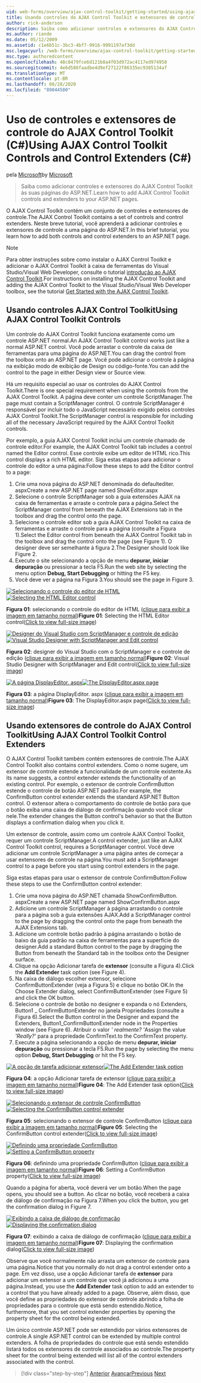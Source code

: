 ```yaml
---
uid: web-forms/overview/ajax-control-toolkit/getting-started/using-ajax-control-toolkit-controls-and-control-extenders-cs
title: Usando controles do AJAX Control Toolkit e extensores de controle (C#) | Microsoft Docs
author: rick-anderson
description: Saiba como adicionar controles e extensores do AJAX Control Toolkit às suas páginas do ASP.NET.
ms.author: riande
ms.date: 05/12/2009
ms.assetid: c1e6b51c-3bc3-4bf7-9916-9991197af3dd
msc.legacyurl: /web-forms/overview/ajax-control-toolkit/getting-started/using-ajax-control-toolkit-controls-and-control-extenders-cs
msc.type: authoredcontent
ms.openlocfilehash: 48c8479fce6d121b8a4f03d972ac4117ed974958
ms.sourcegitcommit: 4e6d586faadbe4d9ef27122f86335ec9385134af
ms.translationtype: MT
ms.contentlocale: pt-BR
ms.lasthandoff: 08/28/2020
ms.locfileid: "89044500"
---
```

# <a name="using-ajax-control-toolkit-controls-and-control-extenders-c"></a><span data-ttu-id="62f78-103">Uso de controles e extensores de controle do AJAX Control Toolkit (C#)</span><span class="sxs-lookup"><span data-stu-id="62f78-103">Using AJAX Control Toolkit Controls and Control Extenders (C#)</span></span>

<span data-ttu-id="62f78-104">pela [Microsoft](https://github.com/microsoft)</span><span class="sxs-lookup"><span data-stu-id="62f78-104">by [Microsoft](https://github.com/microsoft)</span></span>

> <span data-ttu-id="62f78-105">Saiba como adicionar controles e extensores do AJAX Control Toolkit às suas páginas do ASP.NET.</span><span class="sxs-lookup"><span data-stu-id="62f78-105">Learn how to add AJAX Control Toolkit controls and extenders to your ASP.NET pages.</span></span>

<span data-ttu-id="62f78-106">O AJAX Control Toolkit contém um conjunto de controles e extensores de controle.</span><span class="sxs-lookup"><span data-stu-id="62f78-106">The AJAX Control Toolkit contains a set of controls and control extenders.</span></span> <span data-ttu-id="62f78-107">Neste breve tutorial, você aprenderá a adicionar controles e extensores de controle a uma página do ASP.NET.</span><span class="sxs-lookup"><span data-stu-id="62f78-107">In this brief tutorial, you learn how to add both controls and control extenders to an ASP.NET page.</span></span>

> [!NOTE] 
> 
> <span data-ttu-id="62f78-108">Para obter instruções sobre como instalar o AJAX Control Toolkit e adicionar o AJAX Control Toolkit à caixa de ferramentas do Visual Studio/Visual Web Developer, consulte o tutorial [introdução ao AJAX Control Toolkit](get-started-with-the-ajax-control-toolkit-cs.md).</span><span class="sxs-lookup"><span data-stu-id="62f78-108">For instructions on installing the AJAX Control Toolkit and adding the AJAX Control Toolkit to the Visual Studio/Visual Web Developer toolbox, see the tutorial [Get Started with the AJAX Control Toolkit](get-started-with-the-ajax-control-toolkit-cs.md).</span></span>

## <a name="using-ajax-control-toolkit-controls"></a><span data-ttu-id="62f78-109">Usando controles AJAX Control Toolkit</span><span class="sxs-lookup"><span data-stu-id="62f78-109">Using AJAX Control Toolkit Controls</span></span>

<span data-ttu-id="62f78-110">Um controle do AJAX Control Toolkit funciona exatamente como um controle ASP.NET normal.</span><span class="sxs-lookup"><span data-stu-id="62f78-110">An AJAX Control Toolkit control works just like a normal ASP.NET control.</span></span> <span data-ttu-id="62f78-111">Você pode arrastar o controle da caixa de ferramentas para uma página do ASP.NET.</span><span class="sxs-lookup"><span data-stu-id="62f78-111">You can drag the control from the toolbox onto an ASP.NET page.</span></span> <span data-ttu-id="62f78-112">Você pode adicionar o controle à página na exibição modo de exibição de Design ou código-fonte.</span><span class="sxs-lookup"><span data-stu-id="62f78-112">You can add the control to the page in either Design view or Source view.</span></span>

<span data-ttu-id="62f78-113">Há um requisito especial ao usar os controles do AJAX Control Toolkit.</span><span class="sxs-lookup"><span data-stu-id="62f78-113">There is one special requirement when using the controls from the AJAX Control Toolkit.</span></span> <span data-ttu-id="62f78-114">A página deve conter um controle ScriptManager.</span><span class="sxs-lookup"><span data-stu-id="62f78-114">The page must contain a ScriptManager control.</span></span> <span data-ttu-id="62f78-115">O controle ScriptManager é responsável por incluir todo o JavaScript necessário exigido pelos controles AJAX Control Toolkit.</span><span class="sxs-lookup"><span data-stu-id="62f78-115">The ScriptManager control is responsible for including all of the necessary JavaScript required by the AJAX Control Toolkit controls.</span></span>

<span data-ttu-id="62f78-116">Por exemplo, a guia AJAX Control Toolkit inclui um controle chamado de controle editor.</span><span class="sxs-lookup"><span data-stu-id="62f78-116">For example, the AJAX Control Toolkit tab includes a control named the Editor control.</span></span> <span data-ttu-id="62f78-117">Esse controle exibe um editor de HTML rico.</span><span class="sxs-lookup"><span data-stu-id="62f78-117">This control displays a rich HTML editor.</span></span> <span data-ttu-id="62f78-118">Siga estas etapas para adicionar o controle do editor a uma página:</span><span class="sxs-lookup"><span data-stu-id="62f78-118">Follow these steps to add the Editor control to a page:</span></span>

1. <span data-ttu-id="62f78-119">Crie uma nova página do ASP.NET denominada do defaultediter. aspx</span><span class="sxs-lookup"><span data-stu-id="62f78-119">Create a new ASP.NET page named ShowEditor.aspx</span></span>
2. <span data-ttu-id="62f78-120">Selecione o controle ScriptManager sob a guia extensões AJAX na caixa de ferramentas e arraste o controle para a página.</span><span class="sxs-lookup"><span data-stu-id="62f78-120">Select the ScriptManager control from beneath the AJAX Extensions tab in the toolbox and drag the control onto the page.</span></span>
3. <span data-ttu-id="62f78-121">Selecione o controle editor sob a guia AJAX Control Toolkit na caixa de ferramentas e arraste o controle para a página (consulte a Figura 1).</span><span class="sxs-lookup"><span data-stu-id="62f78-121">Select the Editor control from beneath the AJAX Control Toolkit tab in the toolbox and drag the control onto the page (see Figure 1).</span></span> <span data-ttu-id="62f78-122">O designer deve ser semelhante à figura 2.</span><span class="sxs-lookup"><span data-stu-id="62f78-122">The Designer should look like Figure 2.</span></span>
4. <span data-ttu-id="62f78-123">Execute o site selecionando a opção de menu **depurar, iniciar depuração** ou pressionar a tecla F5.</span><span class="sxs-lookup"><span data-stu-id="62f78-123">Run the web site by selecting the menu option **Debug, Start Debugging** or hitting the F5 key.</span></span>
5. <span data-ttu-id="62f78-124">Você deve ver a página na Figura 3.</span><span class="sxs-lookup"><span data-stu-id="62f78-124">You should see the page in Figure 3.</span></span>

<span data-ttu-id="62f78-125">[![Selecionando o controle do editor de HTML](using-ajax-control-toolkit-controls-and-control-extenders-cs/_static/image1.jpg)](using-ajax-control-toolkit-controls-and-control-extenders-cs/_static/image1.png)</span><span class="sxs-lookup"><span data-stu-id="62f78-125">[![Selecting the HTML Editor control](using-ajax-control-toolkit-controls-and-control-extenders-cs/_static/image1.jpg)](using-ajax-control-toolkit-controls-and-control-extenders-cs/_static/image1.png)</span></span>

<span data-ttu-id="62f78-126">**Figura 01**: selecionando o controle do editor de HTML ([clique para exibir a imagem em tamanho normal](using-ajax-control-toolkit-controls-and-control-extenders-cs/_static/image2.png))</span><span class="sxs-lookup"><span data-stu-id="62f78-126">**Figure 01**: Selecting the HTML Editor control([Click to view full-size image](using-ajax-control-toolkit-controls-and-control-extenders-cs/_static/image2.png))</span></span>

<span data-ttu-id="62f78-127">[![Designer do Visual Studio com ScriptManager e controle de edição](using-ajax-control-toolkit-controls-and-control-extenders-cs/_static/image2.jpg)](using-ajax-control-toolkit-controls-and-control-extenders-cs/_static/image3.png)</span><span class="sxs-lookup"><span data-stu-id="62f78-127">[![Visual Studio Designer with ScriptManager and Edit control](using-ajax-control-toolkit-controls-and-control-extenders-cs/_static/image2.jpg)](using-ajax-control-toolkit-controls-and-control-extenders-cs/_static/image3.png)</span></span>

<span data-ttu-id="62f78-128">**Figura 02**: designer do Visual Studio com o ScriptManager e o controle de edição ([clique para exibir a imagem em tamanho normal](using-ajax-control-toolkit-controls-and-control-extenders-cs/_static/image4.png))</span><span class="sxs-lookup"><span data-stu-id="62f78-128">**Figure 02**: Visual Studio Designer with ScriptManager and Edit control([Click to view full-size image](using-ajax-control-toolkit-controls-and-control-extenders-cs/_static/image4.png))</span></span>

<span data-ttu-id="62f78-129">[![A página DisplayEditor. aspx](using-ajax-control-toolkit-controls-and-control-extenders-cs/_static/image3.jpg)](using-ajax-control-toolkit-controls-and-control-extenders-cs/_static/image5.png)</span><span class="sxs-lookup"><span data-stu-id="62f78-129">[![The DisplayEditor.aspx page](using-ajax-control-toolkit-controls-and-control-extenders-cs/_static/image3.jpg)](using-ajax-control-toolkit-controls-and-control-extenders-cs/_static/image5.png)</span></span>

<span data-ttu-id="62f78-130">**Figura 03**: a página DisplayEditor. aspx ([clique para exibir a imagem em tamanho normal](using-ajax-control-toolkit-controls-and-control-extenders-cs/_static/image6.png))</span><span class="sxs-lookup"><span data-stu-id="62f78-130">**Figure 03**: The DisplayEditor.aspx page([Click to view full-size image](using-ajax-control-toolkit-controls-and-control-extenders-cs/_static/image6.png))</span></span>

## <a name="using-ajax-control-toolkit-control-extenders"></a><span data-ttu-id="62f78-131">Usando extensores de controle do AJAX Control Toolkit</span><span class="sxs-lookup"><span data-stu-id="62f78-131">Using AJAX Control Toolkit Control Extenders</span></span>

<span data-ttu-id="62f78-132">O AJAX Control Toolkit também contém extensores de controle.</span><span class="sxs-lookup"><span data-stu-id="62f78-132">The AJAX Control Toolkit also contains control extenders.</span></span> <span data-ttu-id="62f78-133">Como o nome sugere, um extensor de controle estende a funcionalidade de um controle existente.</span><span class="sxs-lookup"><span data-stu-id="62f78-133">As its name suggests, a control extender extends the functionality of an existing control.</span></span> <span data-ttu-id="62f78-134">Por exemplo, o extensor de controle ConfirmButton estende o controle de botão ASP.NET padrão.</span><span class="sxs-lookup"><span data-stu-id="62f78-134">For example, the ConfirmButton control extender extends the standard ASP.NET Button control.</span></span> <span data-ttu-id="62f78-135">O extensor altera o comportamento do controle de botão para que o botão exiba uma caixa de diálogo de confirmação quando você clicar nele.</span><span class="sxs-lookup"><span data-stu-id="62f78-135">The extender changes the Button control's behavior so that the Button displays a confirmation dialog when you click it.</span></span>

<span data-ttu-id="62f78-136">Um extensor de controle, assim como um controle AJAX Control Toolkit, requer um controle ScriptManager.</span><span class="sxs-lookup"><span data-stu-id="62f78-136">A control extender, just like an AJAX Control Toolkit control, requires a ScriptManager control.</span></span> <span data-ttu-id="62f78-137">Você deve adicionar um controle ScriptManager a uma página antes de começar a usar extensores de controle na página.</span><span class="sxs-lookup"><span data-stu-id="62f78-137">You must add a ScriptManager control to a page before you start using control extenders in the page.</span></span>

<span data-ttu-id="62f78-138">Siga estas etapas para usar o extensor de controle ConfirmButton:</span><span class="sxs-lookup"><span data-stu-id="62f78-138">Follow these steps to use the ConfirmButton control extender:</span></span>

1. <span data-ttu-id="62f78-139">Crie uma nova página do ASP.NET chamada ShowConfirmButton. aspx</span><span class="sxs-lookup"><span data-stu-id="62f78-139">Create a new ASP.NET page named ShowConfirmButton.aspx</span></span>
2. <span data-ttu-id="62f78-140">Adicione um controle ScriptManager à página arrastando o controle para a página sob a guia extensões AJAX.</span><span class="sxs-lookup"><span data-stu-id="62f78-140">Add a ScriptManager control to the page by dragging the control onto the page from beneath the AJAX Extensions tab.</span></span>
3. <span data-ttu-id="62f78-141">Adicione um controle botão padrão à página arrastando o botão de baixo da guia padrão na caixa de ferramentas para a superfície do designer.</span><span class="sxs-lookup"><span data-stu-id="62f78-141">Add a standard Button control to the page by dragging the Button from beneath the Standard tab in the toolbox onto the Designer surface.</span></span>
4. <span data-ttu-id="62f78-142">Clique na opção Adicionar tarefa de **extensor** (consulte a Figura 4).</span><span class="sxs-lookup"><span data-stu-id="62f78-142">Click the **Add Extender** task option (see Figure 4).</span></span>
5. <span data-ttu-id="62f78-143">Na caixa de diálogo escolher extensor, selecione ConfirmButtonExtender (veja a Figura 5) e clique no botão OK.</span><span class="sxs-lookup"><span data-stu-id="62f78-143">In the Choose Extender dialog, select ConfirmButtonExtender (see Figure 5) and click the OK button.</span></span>
6. <span data-ttu-id="62f78-144">Selecione o controle de botão no designer e expanda o nó Extenders, Button1 \_ ConfirmButtonExtender no janela Propriedades (consulte a Figura 6).</span><span class="sxs-lookup"><span data-stu-id="62f78-144">Select the Button control in the Designer and expand the Extenders, Button1\_ConfirmButtonExtender node in the Properties window (see Figure 6).</span></span> <span data-ttu-id="62f78-145">Atribuir o valor *' realmente? '*</span><span class="sxs-lookup"><span data-stu-id="62f78-145">Assign the value *'Really?'*</span></span> <span data-ttu-id="62f78-146">para a propriedade ConfirmText.</span><span class="sxs-lookup"><span data-stu-id="62f78-146">to the ConfirmText property.</span></span>
7. <span data-ttu-id="62f78-147">Execute a página selecionando a opção de menu **depurar, iniciar depuração** ou pressionar a tecla F5.</span><span class="sxs-lookup"><span data-stu-id="62f78-147">Run the page by selecting the menu option **Debug, Start Debugging** or hit the F5 key.</span></span>

<span data-ttu-id="62f78-148">[![A opção de tarefa adicionar extensor](using-ajax-control-toolkit-controls-and-control-extenders-cs/_static/image4.jpg)](using-ajax-control-toolkit-controls-and-control-extenders-cs/_static/image7.png)</span><span class="sxs-lookup"><span data-stu-id="62f78-148">[![The Add Extender task option](using-ajax-control-toolkit-controls-and-control-extenders-cs/_static/image4.jpg)](using-ajax-control-toolkit-controls-and-control-extenders-cs/_static/image7.png)</span></span>

<span data-ttu-id="62f78-149">**Figura 04**: a opção Adicionar tarefa de extensor ([clique para exibir a imagem em tamanho normal](using-ajax-control-toolkit-controls-and-control-extenders-cs/_static/image8.png))</span><span class="sxs-lookup"><span data-stu-id="62f78-149">**Figure 04**: The Add Extender task option([Click to view full-size image](using-ajax-control-toolkit-controls-and-control-extenders-cs/_static/image8.png))</span></span>

<span data-ttu-id="62f78-150">[![Selecionando o extensor de controle ConfirmButton](using-ajax-control-toolkit-controls-and-control-extenders-cs/_static/image5.jpg)](using-ajax-control-toolkit-controls-and-control-extenders-cs/_static/image9.png)</span><span class="sxs-lookup"><span data-stu-id="62f78-150">[![Selecting the ConfirmButton control extender](using-ajax-control-toolkit-controls-and-control-extenders-cs/_static/image5.jpg)](using-ajax-control-toolkit-controls-and-control-extenders-cs/_static/image9.png)</span></span>

<span data-ttu-id="62f78-151">**Figura 05**: selecionando o extensor de controle ConfirmButton ([clique para exibir a imagem em tamanho normal](using-ajax-control-toolkit-controls-and-control-extenders-cs/_static/image10.png))</span><span class="sxs-lookup"><span data-stu-id="62f78-151">**Figure 05**: Selecting the ConfirmButton control extender([Click to view full-size image](using-ajax-control-toolkit-controls-and-control-extenders-cs/_static/image10.png))</span></span>

<span data-ttu-id="62f78-152">[![Definindo uma propriedade ConfirmButton](using-ajax-control-toolkit-controls-and-control-extenders-cs/_static/image6.jpg)](using-ajax-control-toolkit-controls-and-control-extenders-cs/_static/image11.png)</span><span class="sxs-lookup"><span data-stu-id="62f78-152">[![Setting a ConfirmButton property](using-ajax-control-toolkit-controls-and-control-extenders-cs/_static/image6.jpg)](using-ajax-control-toolkit-controls-and-control-extenders-cs/_static/image11.png)</span></span>

<span data-ttu-id="62f78-153">**Figura 06**: definindo uma propriedade ConfirmButton ([clique para exibir a imagem em tamanho normal](using-ajax-control-toolkit-controls-and-control-extenders-cs/_static/image12.png))</span><span class="sxs-lookup"><span data-stu-id="62f78-153">**Figure 06**: Setting a ConfirmButton property([Click to view full-size image](using-ajax-control-toolkit-controls-and-control-extenders-cs/_static/image12.png))</span></span>

<span data-ttu-id="62f78-154">Quando a página for aberta, você deverá ver um botão.</span><span class="sxs-lookup"><span data-stu-id="62f78-154">When the page opens, you should see a button.</span></span> <span data-ttu-id="62f78-155">Ao clicar no botão, você receberá a caixa de diálogo de confirmação na Figura 7.</span><span class="sxs-lookup"><span data-stu-id="62f78-155">When you click the button, you get the confirmation dialog in Figure 7.</span></span>

<span data-ttu-id="62f78-156">[![Exibindo a caixa de diálogo de confirmação](using-ajax-control-toolkit-controls-and-control-extenders-cs/_static/image7.jpg)](using-ajax-control-toolkit-controls-and-control-extenders-cs/_static/image13.png)</span><span class="sxs-lookup"><span data-stu-id="62f78-156">[![Displaying the confirmation dialog](using-ajax-control-toolkit-controls-and-control-extenders-cs/_static/image7.jpg)](using-ajax-control-toolkit-controls-and-control-extenders-cs/_static/image13.png)</span></span>

<span data-ttu-id="62f78-157">**Figura 07**: exibindo a caixa de diálogo de confirmação ([clique para exibir a imagem em tamanho normal](using-ajax-control-toolkit-controls-and-control-extenders-cs/_static/image14.png))</span><span class="sxs-lookup"><span data-stu-id="62f78-157">**Figure 07**: Displaying the confirmation dialog([Click to view full-size image](using-ajax-control-toolkit-controls-and-control-extenders-cs/_static/image14.png))</span></span>

<span data-ttu-id="62f78-158">Observe que você normalmente não arrasta um extensor de controle para uma página.</span><span class="sxs-lookup"><span data-stu-id="62f78-158">Notice that you normally do not drag a control extender onto a page.</span></span> <span data-ttu-id="62f78-159">Em vez disso, use a opção Adicionar tarefa de **extensor** para adicionar um extensor a um controle que você já adicionou a uma página.</span><span class="sxs-lookup"><span data-stu-id="62f78-159">Instead, you use the **Add Extender** task option to add an extender to a control that you have already added to a page.</span></span> <span data-ttu-id="62f78-160">Observe, além disso, que você define as propriedades do extensor de controle abrindo a folha de propriedades para o controle que está sendo estendido.</span><span class="sxs-lookup"><span data-stu-id="62f78-160">Notice, furthermore, that you set control extender properties by opening the property sheet for the control being extended.</span></span>

<span data-ttu-id="62f78-161">Um único controle ASP.NET pode ser estendido por vários extensores de controle.</span><span class="sxs-lookup"><span data-stu-id="62f78-161">A single ASP.NET control can be extended by multiple control extenders.</span></span> <span data-ttu-id="62f78-162">A folha de propriedades do controle que está sendo estendido listará todos os extensores de controle associados ao controle.</span><span class="sxs-lookup"><span data-stu-id="62f78-162">The property sheet for the control being extended will list all of the control extenders associated with the control.</span></span>

> [!div class="step-by-step"]
> <span data-ttu-id="62f78-163">[Anterior](get-started-with-the-ajax-control-toolkit-cs.md) 
>  [Avançar](creating-a-custom-ajax-control-toolkit-control-extender-cs.md)</span><span class="sxs-lookup"><span data-stu-id="62f78-163">[Previous](get-started-with-the-ajax-control-toolkit-cs.md)
[Next](creating-a-custom-ajax-control-toolkit-control-extender-cs.md)</span></span>
